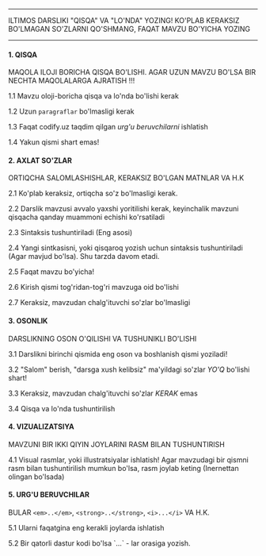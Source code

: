-------

ILTIMOS DARSLIKI "QISQA" VA "LO'NDA" YOZING! KO'PLAB KERAKSIZ BO'LMAGAN SO'ZLARNI QO'SHMANG, FAQAT MAVZU BO'YICHA YOZING

-------

#### 1. QISQA

MAQOLA ILOJI BORICHA QISQA BO'LISHI. AGAR UZUN MAVZU BO'LSA BIR NECHTA MAQOLALARGA AJRATISH !!!

1.1 Mavzu oloji-boricha qisqa va lo'nda bo'lishi kerak

1.2 Uzun `paragraflar` bo'lmasligi kerak

1.3 Faqat codify.uz taqdim qilgan *urg'u beruvchilarni* ishlatish

1.4 Yakun qismi shart emas!

#### 2. AXLAT SO'ZLAR

ORTIQCHA SALOMLASHISHLAR, KERAKSIZ BO'LGAN MATNLAR VA H.K

2.1 Ko'plab keraksiz, ortiqcha so'z bo'lmasligi kerak.

2.2 Darslik mavzusi avvalo yaxshi yoritilishi kerak, keyinchalik mavzuni qisqacha qanday muammoni echishi ko'rsatiladi

2.3 Sintaksis tushuntiriladi (Eng asosi)

2.4 Yangi sintkasisni, yoki qisqaroq yozish uchun sintaksis tushuntiriladi (Agar mavjud bo'lsa). Shu tarzda davom etadi.

2.5 Faqat mavzu bo'yicha!

2.6 Kirish qismi tog'ridan-tog'ri mavzuga oid bo'lishi

2.7 Keraksiz, mavzudan chalg'ituvchi so'zlar bo'lmasligi

#### 3. OSONLIK

DARSLIKNING OSON O'QILISHI VA TUSHUNIKLI BO'LISHI

3.1 Darslikni birinchi qismida eng oson va boshlanish qismi yoziladi!

3.2 "Salom" berish, "darsga xush kelibsiz" ma'yildagi so'zlar *YO'Q* bo'lishi shart!

3.3 Keraksiz, mavzudan chalg'ituvchi so'zlar *KERAK* emas

3.4 Qisqa va lo'nda tushuntirilish

#### 4. VIZUALIZATSIYA

MAVZUNI BIR IKKI QIYIN JOYLARINI RASM BILAN TUSHUNTIRISH

4.1 Visual rasmlar, yoki illustratsiyalar ishlatish! Agar mavzudagi bir qismni rasm bilan tushuntirilish mumkun bo'lsa, rasm joylab keting (Inernettan olingan bo'lsada)

#### 5. URG'U BERUVCHILAR

BULAR `<em>..</em>`, `<strong>..</strong>`, `<i>...</i>` VA H.K.

5.1 Ularni faqatgina eng kerakli joylarda ishlatish

5.2 Bir qatorli dastur kodi bo'lsa \`...\` - lar orasiga yozish.
